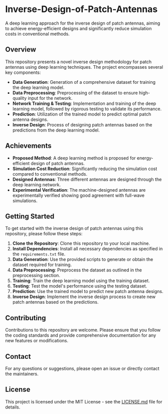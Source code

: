 # Inverse-Design-of-Patch-Antennas

A deep learning approach for the inverse design of patch antennas, aiming to achieve energy-efficient designs and significantly reduce simulation costs in conventional methods.

## Overview

This repository presents a novel inverse design methodology for patch antennas using deep learning techniques. The project encompasses several key components:

- **Data Generation**: Generation of a comprehensive dataset for training the deep learning model.
- **Data Preprocessing**: Preprocessing of the dataset to ensure high-quality input for the network.
- **Network Training & Testing**: Implementation and training of the deep learning model, followed by rigorous testing to validate its performance.
- **Prediction**: Utilization of the trained model to predict optimal patch antenna designs.
- **Inverse Design**: Process of designing patch antennas based on the predictions from the deep learning model.

## Achievements

- **Proposed Method**: A deep learning method is proposed for energy-efficient design of patch antennas.
- **Simulation Cost Reduction**: Significantly reducing the simulation cost compared to conventional methods.
- **Designed Antennas**: Three different antennas are designed through the deep learning network.
- **Experimental Verification**: The machine-designed antennas are experimentally verified showing good agreement with full-wave simulations.

## Getting Started

To get started with the inverse design of patch antennas using this repository, please follow these steps:

1. **Clone the Repository**: Clone this repository to your local machine.
2. **Install Dependencies**: Install all necessary dependencies as specified in the `requirements.txt` file.
3. **Data Generation**: Use the provided scripts to generate or obtain the dataset required for training.
4. **Data Preprocessing**: Preprocess the dataset as outlined in the preprocessing section.
5. **Training**: Train the deep learning model using the training dataset.
6. **Testing**: Test the model's performance using the testing dataset.
7. **Prediction**: Use the trained model to predict new patch antenna designs.
8. **Inverse Design**: Implement the inverse design process to create new patch antennas based on the predictions.

## Contributing

Contributions to this repository are welcome. Please ensure that you follow the coding standards and provide comprehensive documentation for any new features or modifications.

## Contact

For any questions or suggestions, please open an issue or directly contact the maintainers.


## License

This project is licensed under the MIT License - see the [LICENSE.md](LICENSE.md) file for details.

